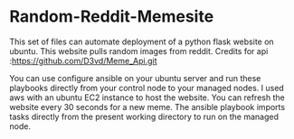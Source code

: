 # Random-Reddit-Memesite
This set of files can automate deployment of a python flask website on ubuntu. This website pulls random images from reddit. 
Credits for api :https://github.com/D3vd/Meme_Api.git

You can use configure ansible on your ubuntu server and run these playbooks directly from your control node to your managed nodes. I used aws with an ubuntu EC2 instance to host the website. You can refresh the website every 30 seconds for a new meme. The ansible playbook imports tasks directly from the present working directory to run on the managed node.

